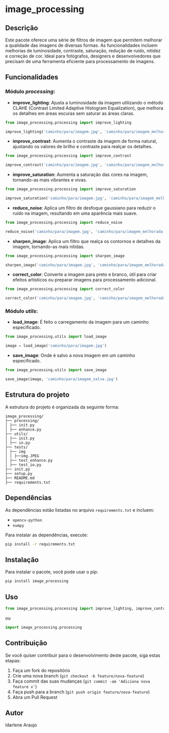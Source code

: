# image_processing

## Descrição

Este pacote oferece uma série de filtros de imagem que permitem melhorar a qualidade das imagens de diversas formas. As funcionalidades incluem melhorias de luminosidade, contraste, saturação, redução de ruído, nitidez e correção de cor. Ideal para fotógrafos, designers e desenvolvedores que precisam de uma ferramenta eficiente para processamento de imagens.

## Funcionalidades

### Módulo *processing*:

-   **improve_lighting**: Ajusta a luminosidade da imagem utilizando o método CLAHE (Contrast Limited Adaptive Histogram Equalization), que melhora os detalhes em áreas escuras sem saturar as áreas claras.

```python
from image_processing.processing import improve_lighting

improve_lighting('caminho/para/imagem.jpg', 'caminho/para/imagem_melhorada.jpg')
```

-   **improve_contrast**: Aumenta o contraste da imagem de forma natural, ajustando os valores de brilho e contraste para realçar os detalhes.

```python
from image_processing.processing import improve_contrast

improve_contrast('caminho/para/imagem.jpg', 'caminho/para/imagem_melhorada.jpg')
```

-   **improve_saturation**: Aumenta a saturação das cores na imagem, tornando-as mais vibrantes e vivas.


```python
from image_processing.processing import improve_saturation

improve_saturation('caminho/para/imagem.jpg', 'caminho/para/imagem_melhorada.jpg')
```

-   **reduce_noise**: Aplica um filtro de desfoque gaussiano para reduzir o ruído na imagem, resultando em uma aparência mais suave.


```python
from image_processing.processing import reduce_noise

reduce_noise('caminho/para/imagem.jpg', 'caminho/para/imagem_melhorada.jpg')
```

-   **sharpen_image**: Aplica um filtro que realça os contornos e detalhes da imagem, tornando-as mais nítidas.


```python
from image_processing.processing import sharpen_image

sharpen_image('caminho/para/imagem.jpg', 'caminho/para/imagem_melhorada.jpg')
```

-   **correct_color**: Converte a imagem para preto e branco, útil para criar efeitos artísticos ou preparar imagens para processamento adicional.


```python
from image_processing.processing import correct_color

correct_color('caminho/para/imagem.jpg', 'caminho/para/imagem_melhorada.jpg')
```
    
### Módulo *utils*:
        
-   **load_image**: É feito o carregamento da imagem para um caminho especificado.

```python
from image_processing.utils import load_image

image = load_image('caminho/para/imagem.jpg')
```

-   **save_image**: Onde é salvo a nova imagem em um caminho especificado.

```python
from image_processing.utils import save_image

save_image(image, 'caminho/para/imagem_salva.jpg')

```

## Estrutura do projeto

A estrutura do projeto é organizada da seguinte forma:

```
image_processing/
├── processing/ 
│ ├── init.py 
│ ├── enhance.py 
├── utils/ 
│ ├── init.py 
│ ├── io.py 
├── tests/
│ ├── img
│ │ ├──img.JPEG
│ ├── test_enhance.py
│ ├── test_io.py  
├── init.py 
├── setup.py 
├── README.md 
├── requirements.txt
```

## Dependências

As dependências estão listadas no arquivo `requirements.txt` e incluem:

-   `opencv-python`
-   `numpy`

Para instalar as dependências, execute:

```bash
pip install -r requirements.txt
```

## Instalação

Para instalar o pacote, você pode usar o pip:


```bash
pip install image_processing
```

## Uso

```python
from image_processing.processing import improve_lighting, improve_contrast, improve_saturation, reduce_noise, sharpen_image, correct_color
```

ou

```python
import image_processing.processing
```

## Contribuição

Se você quiser contribuir para o desenvolvimento deste pacote, siga estas etapas:

1.  Faça um fork do repositório
2.  Crie uma nova branch (```git checkout -b feature/nova-feature```)
3.  Faça commit das suas mudanças (```git commit -am 'Adiciona nova feature x'```)
4.  Faça push para a branch (```git push origin feature/nova-feature```)
5.  Abra um Pull Request


## Autor

Idarlene Araujo
